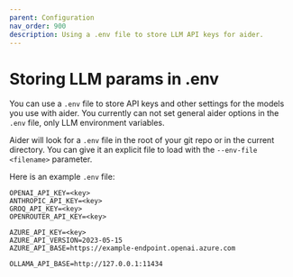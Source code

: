 ```yaml
---
parent: Configuration
nav_order: 900
description: Using a .env file to store LLM API keys for aider.
---
```


# Storing LLM params in .env 

You can use a `.env` file to store API keys and other settings for the
models you use with aider.
You currently can not set general aider options
in the `.env` file, only LLM environment variables.

Aider will look for a `.env` file in the
root of your git repo or in the current directory.
You can give it an explicit file to load with the `--env-file <filename>` parameter.

Here is an example `.env` file:

```
OPENAI_API_KEY=<key>
ANTHROPIC_API_KEY=<key>
GROQ_API_KEY=<key>
OPENROUTER_API_KEY=<key>

AZURE_API_KEY=<key>
AZURE_API_VERSION=2023-05-15
AZURE_API_BASE=https://example-endpoint.openai.azure.com

OLLAMA_API_BASE=http://127.0.0.1:11434
```
